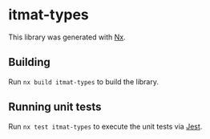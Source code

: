 # itmat-types

This library was generated with [Nx](https://nx.dev).

## Building

Run `nx build itmat-types` to build the library.

## Running unit tests

Run `nx test itmat-types` to execute the unit tests via [Jest](https://jestjs.io).
